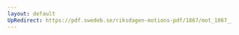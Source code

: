 ```yaml
---
layout: default
UpRedirect: https://pdf.swedeb.se/riksdagen-motions-pdf/1867/mot_1867__ak__00248.pdf
---
```

